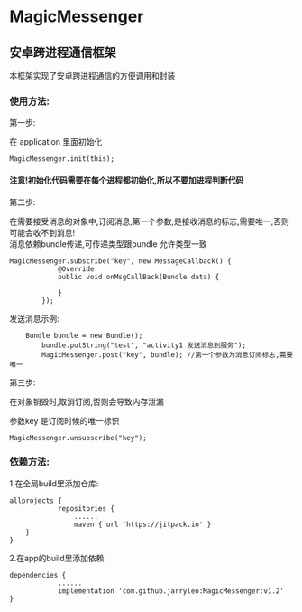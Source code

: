 # MagicMessenger
## 安卓跨进程通信框架

本框架实现了安卓跨进程通信的方便调用和封装

### 使用方法:

第一步:

在 application 里面初始化
```
MagicMessenger.init(this);
```
#### 注意!初始化代码需要在每个进程都初始化,所以不要加进程判断代码

第二步:

在需要接受消息的对象中,订阅消息,第一个参数,是接收消息的标志,需要唯一;否则可能会收不到消息!                
消息依赖bundle传递,可传递类型跟bundle 允许类型一致
```
MagicMessenger.subscribe("key", new MessageCallback() {
            @Override
            public void onMsgCallBack(Bundle data) {
                
            }
        });
```
发送消息示例:
```
	Bundle bundle = new Bundle();
        bundle.putString("test", "activity1 发送消息到服务");
        MagicMessenger.post("key", bundle); //第一个参数为消息订阅标志,需要唯一
```
第三步:

在对象销毁时,取消订阅,否则会导致内存泄漏

参数key 是订阅时候的唯一标识
```
MagicMessenger.unsubscribe("key");
```

### 依赖方法:

1.在全局build里添加仓库:
```
allprojects {
            repositories {
	            ......
	            maven { url 'https://jitpack.io' }
	}
}
```

2.在app的build里添加依赖:
```
dependencies {
            ......
            implementation 'com.github.jarryleo:MagicMessenger:v1.2'
}
```
